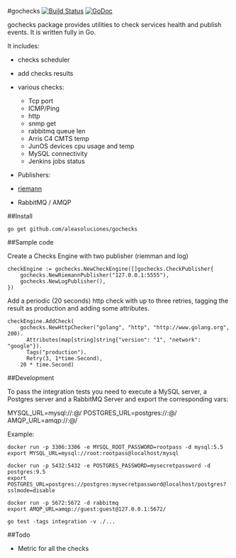 
#gochecks
[![Build Status](https://travis-ci.org/aleasoluciones/gochecks.svg?branch=master)](https://travis-ci.org/aleasoluciones/gochecks)
[![GoDoc](https://godoc.org/github.com/aleasoluciones/gochecks?status.png)](http://godoc.org/github.com/aleasoluciones/gochecks)

gochecks package provides utilities to check services health and publish events.
It is written fully in Go.

It includes:
 * checks scheduler
 * add checks results
 * various checks:
   * Tcp port
   * ICMP/Ping
   * http
   * snmp get
   * rabbitmq queue len
   * Arris C4 CMTS temp
   * JunOS devices cpu usage and temp
   * MySQL connectivity
   * Jenkins jobs status

 * Publishers:
  * [riemann](http://riemann.io/)
  * RabbitMQ / AMQP

##Install

```
go get github.com/aleasoluciones/gochecks
```


##Sample code

Create a Checks Engine with two publisher (riemman and log)
```
checkEngine := gochecks.NewCheckEngine([]gochecks.CheckPublisher{
    gochecks.NewRiemannPublisher("127.0.0.1:5555"),
    gochecks.NewLogPublisher(),
})
```
Add a periodic (20 seconds) http check with up to three retries, tagging the result as production and adding some attributes.
```
checkEngine.AddCheck(
    gochecks.NewHttpChecker("golang", "http", "http://www.golang.org", 200).
      Attributes(map[string]string{"version": "1", "network": "google"}).
      Tags("production").
      Retry(3, 1*time.Second),
    20 * time.Second)
```

##Development

To pass the integration tests you need to execute a MySQL server, a Postgres server and a RabbitMQ Server and export the corresponding vars:

MYSQL_URL=mysql://<user>:<pass>@<host>/<database>
POSTGRES_URL=postgres://<user>:<pass>@<host>/<satabase>
AMQP_URL=amqp://<user>:<pass>@<host>/<vhost>

Example:
```
docker run -p 3306:3306 -e MYSQL_ROOT_PASSWORD=rootpass -d mysql:5.5
export MYSQL_URL=mysql://root:rootpass@localhost/mysql

docker run -p 5432:5432 -e POSTGRES_PASSWORD=mysecretpassword -d postgres:9.5
export POSTGRES_URL=postgres://postgres:mysecretpassword@localhost/postgres?sslmode=disable

docker run -p 5672:5672 -d rabbitmq
export AMQP_URL=amqp://guest:guest@127.0.0.1:5672/

go test -tags integration -v ./...
```

##Todo
 * Metric for all the checks
